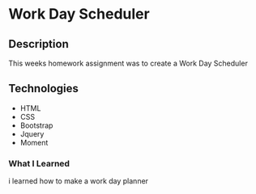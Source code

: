 # Work Day Scheduler

## Description
This weeks homework assignment was to create a Work Day Scheduler

## Technologies
* HTML
* CSS
* Bootstrap
* Jquery
* Moment

### What I Learned
i learned how to make a work day planner

